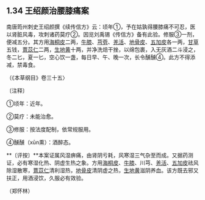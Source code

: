 ## 1.34 王绍颜治腰膝痛案

南唐筠州刺史王绍颜撰《续传信方》云：顷年①，予在姑孰得腰膝痛不可忍，医以肾脏风毒，攻刺诸药莫疗②。因览刘禹锡《传信方》备有此验。修服③一剂，便减五分。其方用[海桐皮](https://www.gmzyjc.com/read/bc/bc06-0.0.13.0.0.md)二两，[牛膝](https://www.gmzyjc.com/read/bc/bc12-0.0.21.0.0.md)、[芎䓖](https://www.gmzyjc.com/read/bc/bc12-0.0.1.0.0.md)、[羌活](https://www.gmzyjc.com/read/bc/bc01-1.1.6.0.0.md)、[地骨皮](https://www.gmzyjc.com/read/bc/bc03-0.5.3.0.0.md)、[五加皮](https://www.gmzyjc.com/read/bc/bc06-0.0.6.0.0.md)各一两，[甘草](https://www.gmzyjc.com/read/bc/bc17-0.1.8.0.0.md)五钱，[薏苡仁](https://www.gmzyjc.com/read/bc/bc05-0.0.5.0.0.md)二两，[生地黄](https://www.gmzyjc.com/read/bc/bc03-0.3.2.0.0.md)十两，并净洗焙干挫，以绵包裹，入无灰酒二斗浸之，冬二匕，夏一匕，空心饮一盏，每日早、午、晚一次，长令醺醺④。此方不得添减，禁毒食。

（《本草纲目》卷三十五〉

〔注释〕

①顷年：近年。

②莫疗：未能治愈。

③修服：按法度配制，依常规服用。

④醺醺（xūn熏）：酒醉态。

**〔评按〕**本案证属风湿痹痛，由肾阴亏耗，风寒湿三气杂至而成。又据药测证，必有寒湿化热、阴虚生热之象。方用[海桐皮](https://www.gmzyjc.com/read/bc/bc06-0.0.13.0.0.md)、[牛膝](https://www.gmzyjc.com/read/bc/bc12-0.0.21.0.0.md)、川芎、[羌活](https://www.gmzyjc.com/read/bc/bc01-1.1.6.0.0.md)、[五加皮](https://www.gmzyjc.com/read/bc/bc06-0.0.6.0.0.md)祛风除湿散寒，[薏苡仁](https://www.gmzyjc.com/read/bc/bc05-0.0.5.0.0.md)清利湿热，[地骨皮](https://www.gmzyjc.com/read/bc/bc03-0.5.3.0.0.md)清阴虚之热，[生地黄](https://www.gmzyjc.com/read/bc/bc03-0.3.2.0.0.md)滋阴养血。该方既去邪又扶正，用酒浸饮，久服必有效验。

（郑怀林）